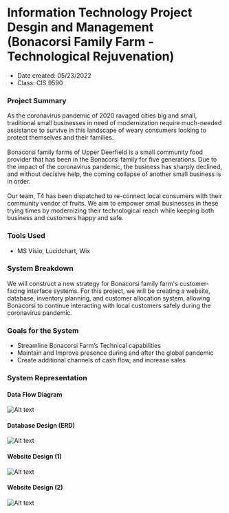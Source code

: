# Information Technology Project Desgin and Management<br>(Bonacorsi Family Farm - Technological Rejuvenation)
- Date created: 05/23/2022
- Class: CIS 9590

### Project Summary

As the coronavirus pandemic of 2020 ravaged cities big and small, traditional small businesses in need of modernization require much-needed assistance to survive in this landscape of weary consumers looking to protect themselves and their families.<br><br>
Bonacorsi family farms of Upper Deerfield is a small community food provider that has been in the Bonacorsi family for five generations. Due to the impact of the coronavirus pandemic, the business has sharply declined, and without decisive help, the coming collapse of another small business is in order.<br><br>
Our team, T4 has been dispatched to re-connect local consumers with their community vendor of fruits. We aim to empower small businesses in these trying times by modernizing their technological reach while keeping both business and customers happy and safe.

### Tools Used
- MS Visio, Lucidchart, Wix

### System Breakdown
We will construct a new strategy for Bonacorsi family farm's customer-facing interface systems. For this project, we will be creating a website, database, inventory planning, and customer allocation system, allowing Bonacorsi to continue interacting with local customers safely during the coronavirus pandemic.

### Goals for the System
- Streamline Bonacorsi Farm’s Technical capabilities
- Maintain and Improve presence during and after the global pandemic
- Create additional channels of cash flow, and increase sales

### System Representation
#### Data Flow Diagram
![Alt text](https://github.com/jinote/information_technology_project_design_and_management-/blob/main/Data%20Flow%20Diagrams-level0.jpeg)

#### Database Design (ERD)
![Alt text](https://github.com/jinote/information_technology_project_design_and_management-/blob/main/Database%20Deisgn-ERD.jpg)

#### Website Design (1)
![Alt text](https://github.com/jinote/information_technology_project_design_and_management-/blob/main/website1.jpg)


#### Website Design (2)
![Alt text](https://github.com/jinote/information_technology_project_design_and_management-/blob/main/website2.jpg)
